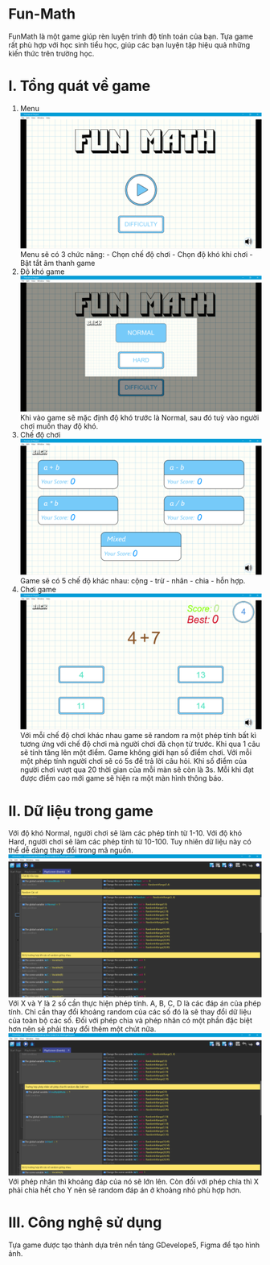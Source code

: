 # Fun-Math
FunMath là một game giúp rèn luyện trình độ tính toán của bạn. Tựa game rất phù hợp với học sinh tiểu học, giúp các bạn luyện tập hiệu quả những kiến thức trên trường học.

# I. Tổng quát về game
  1. Menu
    ![alt text](https://github.com/vinhdt912/Fun-Math/blob/master/Images/Menu.png)
    Menu sẽ có 3 chức năng: 
    - Chọn chế độ chơi
    - Chọn độ khó khi chơi
    - Bật tắt âm thanh game
  2. Độ khó game
    ![alt text](https://github.com/vinhdt912/Fun-Math/blob/master/Images/Difficult.png)
    Khi vào game sẽ mặc định độ khó trước là Normal, sau đó tuỳ vào người chơi muốn thay độ khó.
  3. Chế độ chơi
    ![alt text](https://github.com/vinhdt912/Fun-Math/blob/master/Images/Mode.png)
    Game sẽ có 5 chế độ khác nhau: cộng - trừ - nhân - chia - hỗn hợp.
  4. Chơi game
    ![alt text](https://github.com/vinhdt912/Fun-Math/blob/master/Images/Play.png)
    Với mỗi chế độ chơi khác nhau game sẽ random ra một phép tính bất kì tương ứng với chế độ chơi mà người chơi đã chọn từ trước. Khi qua 1 câu sẽ tính tăng lên một điểm. Game không giới hạn số điểm chơi. Với mỗi một phép tính người chơi sẽ có 5s để trả lời câu hỏi. Khi số điểm của người chơi vượt qua 20 thời gian của mỗi màn sẽ còn là 3s. Mỗi khi đạt được điểm cao mới game sẽ hiện ra một màn hình thông báo.
    
# II. Dữ liệu trong game

  Với độ khó Normal, người chơi sẽ làm các phép tính từ 1-10. 
  Với độ khó Hard, người chơi sẽ làm các phép tính từ 10-100.
  Tuy nhiên dữ liệu này có thể dễ dàng thay đổi trong mã nguồn.
  ![alt text](https://github.com/vinhdt912/Fun-Math/blob/master/Images/Data.png)
  Với X và Y là 2 số cần thực hiện phép tính. A, B, C, D là các đáp án của phép tính. Chỉ cần thay đổi khoảng random của các số đó là sẽ thay đổi dữ liệu của toàn bộ các số.
  Đối với phép chia và phép nhân có một phần đặc biệt hơn nên sẽ phải thay đổi thêm một chút nữa.
  ![alt text](https://github.com/vinhdt912/Fun-Math/blob/master/Images/Data_2.png)
  Với phép nhân thì khoảng đáp của nó sẽ lớn lên. Còn đối với phép chia thì X phải chia hết cho Y nên sẽ random đáp án ở khoảng nhỏ phù hợp hơn.

# III. Công nghệ sử dụng

  Tựa game được tạo thành dựa trên nền tảng GDevelope5, Figma để tạo hình ảnh.
